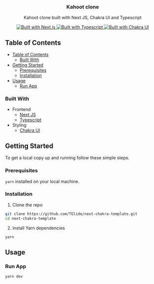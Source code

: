 <p align="center">
  <h3 align="center">Kahoot clone</h3>
  <p align="center">
    Kahoot clone built with Next JS, Chakra UI and Typescript
  </p>
  <p align="center">
    <a href="https://nextjs.org/">
      <img src="https://img.shields.io/badge/frontend-Next.js-%23000000?style=for-the-badge&logo=next.js" alt="Built with Next.js">
    </a>
    <a href="https://www.typescriptlang.org/">
      <img src="https://img.shields.io/badge/types-typescript-%23007ACC?style=for-the-badge&logo=typescript" alt="Built with Typescript">
    </a>
    <a href="https://chakra-ui.com/">
      <img src="https://img.shields.io/badge/styling-Chakra UI-%23319795?style=for-the-badge" alt="Built with Chakra UI">
    </a>
  </p>
</p>

<!-- TABLE OF CONTENTS -->

## Table of Contents

- [Table of Contents](#table-of-contents)
  - [Built With](#built-with)
- [Getting Started](#getting-started)
  - [Prerequisites](#prerequisites)
  - [Installation](#installation)
- [Usage](#usage)
  - [Run App](#run-app)

### Built With

- Frontend
  - [Next JS](#319795)
  - [Typescript](https://www.typescriptlang.org/)
- Styling
  - [Chakra UI](https://chakra-ui.com/)

## Getting Started

To get a local copy up and running follow these simple steps.

### Prerequisites

`yarn` installed on your local machine.

### Installation

1. Clone the repo

```sh
git clone https://github.com/TGlide/next-chakra-template.git
cd next-chakra-template
```

2. Install Yarn dependencies

```sh
yarn
```

## Usage

### Run App

```sh
yarn dev
```
